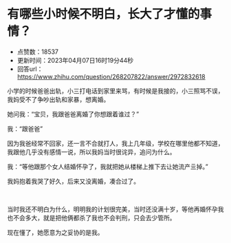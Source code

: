 # 有哪些小时候不明白，长大了才懂的事情？
- 点赞数：18537
- 更新时间：2023年04月07日16时19分44秒
- 回答url：https://www.zhihu.com/question/268207822/answer/2972832618
<body>
 <p data-pid="F4oQbQnx">小学的时候爸爸出轨，小三打电话到家里来骂，有时候是我接的，小三照骂不误，我妈受不了争吵出轨和家暴，想离婚。</p>
 <p data-pid="A2FyZSzT">她问我：“宝贝，我跟爸爸离婚了你想跟着谁过？”</p>
 <p data-pid="XqaI_Dsh">我：“跟爸爸”</p>
 <p data-pid="y8BPEmt-">因为我爸经常不回家，还一言不合就打人，我上几年级，学校在哪里他都不知道，我跟他几乎没有感情一说，所以我妈当时很诧异，追问为什么。</p>
 <p data-pid="xYCJj3VO">我：“等他跟那个女人结婚怀孕了，我就把她从楼梯上推下去让她流产亖掉。”</p>
 <p data-pid="19k3RSn-">我妈抱着我哭了好久，后来又没离婚，凑合过了。</p>
 <p class="ztext-empty-paragraph"><br></p>
 <p data-pid="jooxoTud">当时我还不明白为什么，明明我的计划很完美，当时还没满十岁，等他再婚怀孕我也不会多大，就是把他俩都杀了我也不会判刑，只会去少管所。</p>
 <p data-pid="bpkBmijI">现在懂了，她愿意为之妥协的是我。</p>
</body>